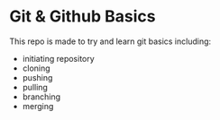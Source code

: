 # Git & Github Basics
This repo is made to try and learn git basics including:
- initiating repository
- cloning
- pushing
- pulling
- branching
- merging